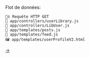 <div style="height:200px">&nbsp;</div>

Flot de données:

```
🙎‍♀️ Requête HTTP GET
🔽 app/controllers/userLibrary.js
🔽 app/controllers/LibUser.js
🔽 app/templates/posts.js
🔽 app/templates/feed.js
🖼 app/templates/userProfileV2.html
```

[→](12-conseils.md)
